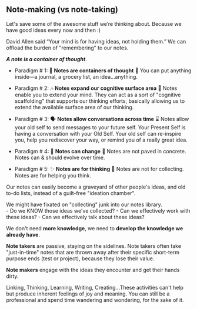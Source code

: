 ## Note-making (vs note-taking)

Let's save some of the awesome stuff we’re thinking about.  Because we have good ideas every now and then :)

David Allen said “Your mind is for having ideas, not holding them.” We can offload the burden of "remembering" to our notes.

**_A note is a container of thought_**.

- Paradigm # 1: 🍯 **Notes are containers of thought** 💭
    You can put anything inside—a journal, a grocery list, an idea…anything.

- Paradigm # 2: 🎶 **Notes expand our cognitive surface area** 🤯
	Notes enable you to extend your mind. They can act as a sort of "cognitive scaffolding" that supports our thinking efforts, basically allowing us to extend the available surface area of our thinking.

- Paradigm # 3: 🗣 **Notes allow conversations across time** ⌛️
	Notes allow your old self to send messages to your future self.	Your Present Self is having a conversation with your Old Self. Your old self can re-inspire you, help you rediscover your way, or remind you of a really great idea.

- Paradigm # 4: 🌱 **Notes can change** 🌲
	Notes are not paved in concrete. Notes can & should evolve over time.

- Paradigm # 5: ✨ **Notes are for thinking** 🚀
	Notes are not for collecting. Notes are for helping you think.

Our notes can easily become a graveyard of other people's ideas, and old to-do lists, instead of a guilt-free "ideation chamber".

We might have fixated on "collecting" junk into our notes library.  
	- Do we KNOW those ideas we've collected?
	- Can we effectively work with these ideas?
	- Can we effectively talk about these ideas?

We don't need **more knowledge**, we need to **develop the knowledge we already have**.

**Note takers** are passive, staying on the sidelines.
Note takers often take "just-in-time" notes that are thrown away after their specific short-term purpose ends (test or project), because they lose their value.

**Note makers** engage with the ideas they encounter and get their hands dirty.

Linking, Thinking, Learning, Writing, Creating...These activities can't help but produce inherent feelings of joy and meaning.  You can still be a professional and spend time wandering and wondering, for the sake of it.